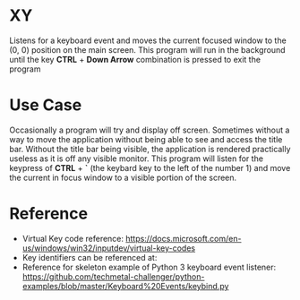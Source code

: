# XY

Listens for a keyboard event and moves the current focused window to the (0, 0) position on the main screen. This program will run in the background until the key __CTRL__ + __Down Arrow__ combination is pressed to exit the program

# Use Case

Occasionally a program will try and display off screen. Sometimes without a way to move the application without being able to see and access the title bar. Without the title bar being visible, the application is rendered practically useless as it is off any visible monitor. This program will listen for the keypress of __CTRL__ + __\`__ (the keybard key to the left of the number 1) and move the current in focus window to a visible portion of the screen.

# Reference

* Virtual Key code reference: https://docs.microsoft.com/en-us/windows/win32/inputdev/virtual-key-codes
* Key identifiers can be referenced at: 
* Reference for skeleton example of Python 3 keyboard event listener: https://github.com/techmetal-challenger/python-examples/blob/master/Keyboard%20Events/keybind.py
